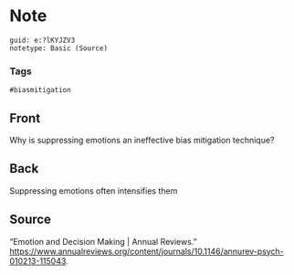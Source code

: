 # Note
```
guid: e:?lKYJZV3
notetype: Basic (Source)
```

### Tags
```
#biasmitigation
```

## Front
Why is suppressing emotions an ineffective bias mitigation technique?

## Back
Suppressing emotions often intensifies them

## Source
“Emotion and Decision Making | Annual Reviews.” <a href="https://www.annualreviews.org/content/journals/10.1146/annurev-psych-010213-115043">https://www.annualreviews.org/content/journals/10.1146/annurev-psych-010213-115043</a>.
